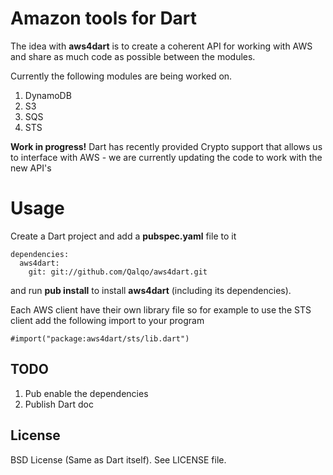 Amazon tools for Dart
=====================

The idea with **aws4dart** is to create a coherent API for working with AWS and share as much code as possible between the modules.

Currently the following modules are being worked on.

   1. DynamoDB
   1. S3
   1. SQS
   1. STS


**Work in progress!** Dart has recently provided Crypto support that
allows us to interface with AWS - we are currently updating the code 
to work with the new API's

Usage
=====
Create a Dart project and add a **pubspec.yaml** file to it 

``` 
dependencies:
  aws4dart:
    git: git://github.com/Qalqo/aws4dart.git
```


and run **pub install** to install **aws4dart** (including its
dependencies). 

Each AWS client have their own library file so for example to use 
the STS client add the following import to your program     

``` 
#import("package:aws4dart/sts/lib.dart")
``` 

TODO
----
    
   1. Pub enable the dependencies
   1. Publish Dart doc

License
-------
BSD License (Same as Dart itself). See LICENSE file.  
